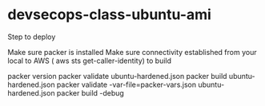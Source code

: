 # devsecops-class-ubuntu-ami

Step to deploy

Make sure packer is installed
Make sure connectivity established from your local to AWS ( aws sts get-caller-identity)
to build

packer version
packer validate ubuntu-hardened.json
packer build ubuntu-hardened.json
packer validate -var-file=packer-vars.json ubuntu-hardened.json
packer build -debug

